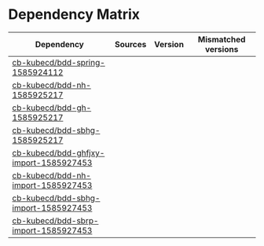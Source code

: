 # Dependency Matrix

Dependency | Sources | Version | Mismatched versions
---------- | ------- | ------- | -------------------
[cb-kubecd/bdd-spring-1585924112](https://github.com/cb-kubecd/bdd-spring-1585924112.git) |  | []() | 
[cb-kubecd/bdd-nh-1585925217](https://github.com/cb-kubecd/bdd-nh-1585925217.git) |  | []() | 
[cb-kubecd/bdd-gh-1585925217](https://github.com/cb-kubecd/bdd-gh-1585925217.git) |  | []() | 
[cb-kubecd/bdd-sbhg-1585925217](https://github.com/cb-kubecd/bdd-sbhg-1585925217.git) |  | []() | 
[cb-kubecd/bdd-ghfjxy-import-1585927453](https://github.com/cb-kubecd/bdd-ghfjxy-import-1585927453.git) |  | []() | 
[cb-kubecd/bdd-nh-import-1585927453](https://github.com/cb-kubecd/bdd-nh-import-1585927453.git) |  | []() | 
[cb-kubecd/bdd-sbhg-import-1585927453](https://github.com/cb-kubecd/bdd-sbhg-import-1585927453.git) |  | []() | 
[cb-kubecd/bdd-sbrp-import-1585927453](https://github.com/cb-kubecd/bdd-sbrp-import-1585927453.git) |  | []() | 
